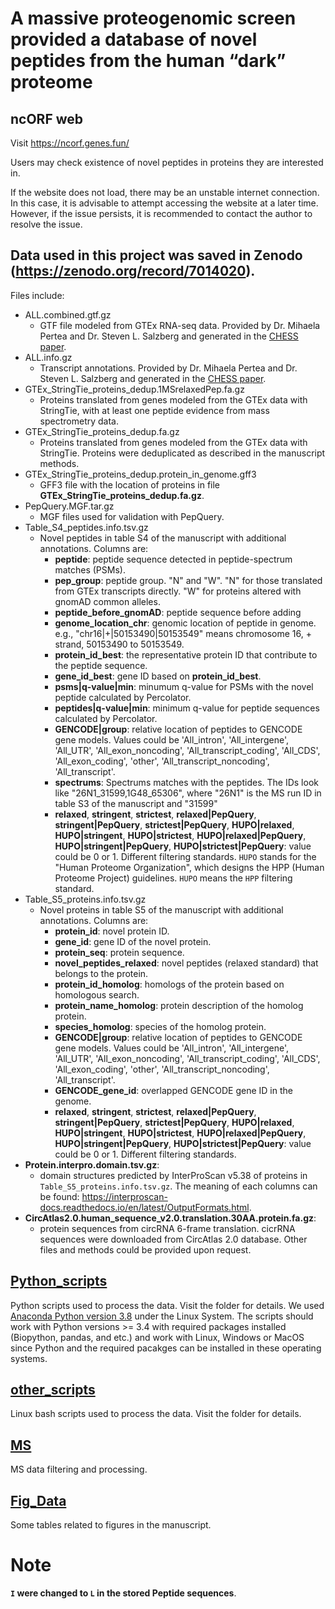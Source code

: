 # A massive proteogenomic screen provided a database of novel peptides from the human “dark” proteome

## ncORF web
Visit https://ncorf.genes.fun/

Users may check existence of novel peptides in proteins they are interested in.

If the website does not load, there may be an unstable internet connection. In this case, it is advisable to attempt accessing the website at a later time. However, if the issue persists, it is recommended to contact the author to resolve the issue.

## Data used in this project was saved in Zenodo (https://zenodo.org/record/7014020).

Files include:
* ALL.combined.gtf.gz 
    * GTF file modeled from GTEx RNA-seq data. Provided by Dr. Mihaela Pertea and Dr. Steven L. Salzberg and generated in the [CHESS paper](https://genomebiology.biomedcentral.com/articles/10.1186/s13059-018-1590-2).
* ALL.info.gz 
  * Transcript annotations. Provided by Dr. Mihaela Pertea and Dr. Steven L. Salzberg and generated in the [CHESS paper](https://genomebiology.biomedcentral.com/articles/10.1186/s13059-018-1590-2).
* GTEx_StringTie_proteins_dedup.1MSrelaxedPep.fa.gz
  * Proteins translated from genes modeled from the GTEx data with StringTie, with at least one peptide evidence from mass spectrometry data.
* GTEx_StringTie_proteins_dedup.fa.gz
  * Proteins translated from genes modeled from the GTEx data with StringTie. Proteins were deduplicated as described in the manuscript methods.
* GTEx_StringTie_proteins_dedup.protein_in_genome.gff3
  *  GFF3 file with the location of proteins in file **GTEx_StringTie_proteins_dedup.fa.gz**.
* PepQuery.MGF.tar.gz
  * MGF files used for validation with PepQuery.
* Table_S4_peptides.info.tsv.gz
  * Novel peptides in table S4 of the manuscript with additional annotations. Columns are:
    * **peptide**: peptide sequence detected in peptide-spectrum matches (PSMs).
    * **pep_group**: peptide group. "N" and "W". "N" for those translated from GTEx transcripts directly. "W" for proteins altered with gnomAD common alleles.
    * **peptide_before_gnomAD**: peptide sequence before adding 
    * **genome_location_chr**: genomic location of peptide in genome. e.g., "chr16|+|50153490|50153549" means chromosome 16, + strand, 50153490 to 50153549. 
    * **protein_id_best**: the representative protein ID that contribute to the peptide sequence.
    * **gene_id_best**: gene ID based on **protein_id_best**.
    * **psms|q-value|min**: minumum q-value for PSMs with the novel peptide calculated by Percolator.
    * **peptides|q-value|min**: minimum q-value for peptide sequences calculated by Percolator.
    * **GENCODE|group**: relative location of peptides to GENCODE gene models. Values could be 'All_intron', 'All_intergene', 'All_UTR', 'All_exon_noncoding', 'All_transcript_coding', 'All_CDS', 'All_exon_coding', 'other', 'All_transcript_noncoding', 'All_transcript'.
    * **spectrums**: Spectrums matches with the peptides. The IDs look like "26N1_31599,1G48_65306", where "26N1" is the MS run ID in table S3 of the manuscript and "31599" 
    * **relaxed**, **stringent**, **strictest**, **relaxed|PepQuery**, **stringent|PepQuery**, **strictest|PepQuery**, **HUPO|relaxed**, **HUPO|stringent**, **HUPO|strictest**, **HUPO|relaxed|PepQuery**, **HUPO|stringent|PepQuery**, **HUPO|strictest|PepQuery**: value could be 0 or 1. Different filtering standards. `HUPO` stands for the "Human Proteome Organization", which designs the HPP (Human Proteome Project) guidelines. `HUPO` means the `HPP` filtering standard.
* Table_S5_proteins.info.tsv.gz
  * Novel proteins in table S5 of the manuscript with additional annotations. Columns are:
    * **protein_id**: novel protein ID.
    * **gene_id**: gene ID of the novel protein.
    * **protein_seq**: protein sequence.
    * **novel_peptides_relaxed**: novel peptides (relaxed standard) that belongs to the protein.
    * **protein_id_homolog**: homologs of the protein based on homologous search.
    * **protein_name_homolog**: protein description of the homolog protein.
    * **species_homolog**: species of the homolog protein.
    * **GENCODE|group**: relative location of peptides to GENCODE gene models. Values could be 'All_intron', 'All_intergene', 'All_UTR', 'All_exon_noncoding', 'All_transcript_coding', 'All_CDS', 'All_exon_coding', 'other', 'All_transcript_noncoding', 'All_transcript'.
    * **GENCODE_gene_id**: overlapped GENCODE gene ID in the genome.
    * **relaxed**, **stringent**, **strictest**, **relaxed|PepQuery**, **stringent|PepQuery**, **strictest|PepQuery**, **HUPO|relaxed**, **HUPO|stringent**, **HUPO|strictest**, **HUPO|relaxed|PepQuery**, **HUPO|stringent|PepQuery**, **HUPO|strictest|PepQuery**: value could be 0 or 1. Different filtering standards.
* **Protein.interpro.domain.tsv.gz**: 
  * domain structures predicted by InterProScan v5.38 of proteins in `Table_S5_proteins.info.tsv.gz`. The meaning of each columns can be found: https://interproscan-docs.readthedocs.io/en/latest/OutputFormats.html.
* **CircAtlas2.0.human_sequence_v2.0.translation.30AA.protein.fa.gz**: 
  * protein sequences from circRNA 6-frame translation. cicrRNA sequences were downloaded from CircAtlas 2.0 database.
Other files and methods could be provided upon request.

## [Python_scripts](Python_scripts)
Python scripts used to process the data. Visit the folder for details. We used [Anaconda Python version 3.8](https://www.anaconda.com/products/distribution) under the Linux System. The scripts should work with Python versions >= 3.4 with required packages installed (Biopython, pandas, and etc.) and work with Linux, Windows or MacOS since Python and the required pacakges can be installed in these operating systems.

## [other_scripts](other_scripts)
Linux bash scripts used to process the data. Visit the folder for details.


## [MS](MS/)
MS data filtering and processing.

## [Fig_Data](Fig_Data/)
Some tables related to figures in the manuscript.

# Note
**`I` were changed to `L` in the stored Peptide sequences**.
 
